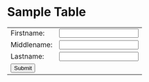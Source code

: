 <h1>Sample Table</h1>
<table>
  <tr>
    <td>Firstname:
    </td>
    <td><input type="text" name="fname"></input>
    </td>
  </tr>
  <tr>
    <td>Middlename:
    </td>
    <td><input type="text" name="mname"></input>
    </td>
  </tr>
  <tr>
    <td>Lastname:
    </td>
    <td><input type="text" name="lname"></input>
    </td>
  </tr>
  <tr>
    <td colspan="2"><input type="submit"></input>
    </td>
  </tr>
</table>
